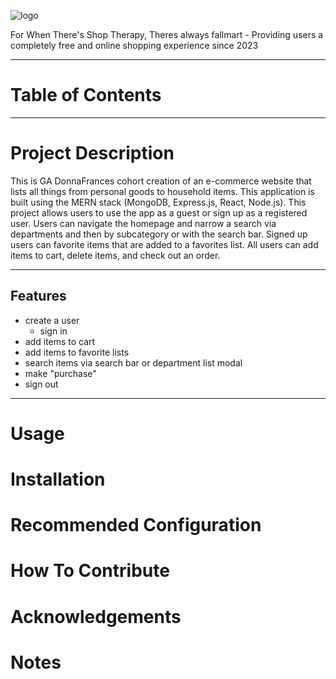 ![logo](https://i.imgur.com/y9opSIN.png)

For When There's Shop Therapy, Theres always fallmart - Providing users a completely free and online shopping experience since 2023 
___
# Table of Contents
___
# Project Description
This is GA DonnaFrances cohort creation of an e-commerce website that lists all things from personal goods to household items. This application is built using the MERN stack (MongoDB, Express.js, React, Node.js). This project allows users to use the app as a guest or sign up as a registered user. Users can navigate the homepage and narrow a search via departments and then by subcategory or with the search bar. Signed up users can favorite items that are added to a favorites list. All users can add items to cart, delete items, and check out an order. 
___
## Features
+ create a user
    - sign in 
+ add items to cart
+ add items to favorite lists
+ search items via search bar or department list modal
+ make "purchase"
+ sign out
___
# Usage
# Installation 
# Recommended Configuration
# How To Contribute
# Acknowledgements
# Notes